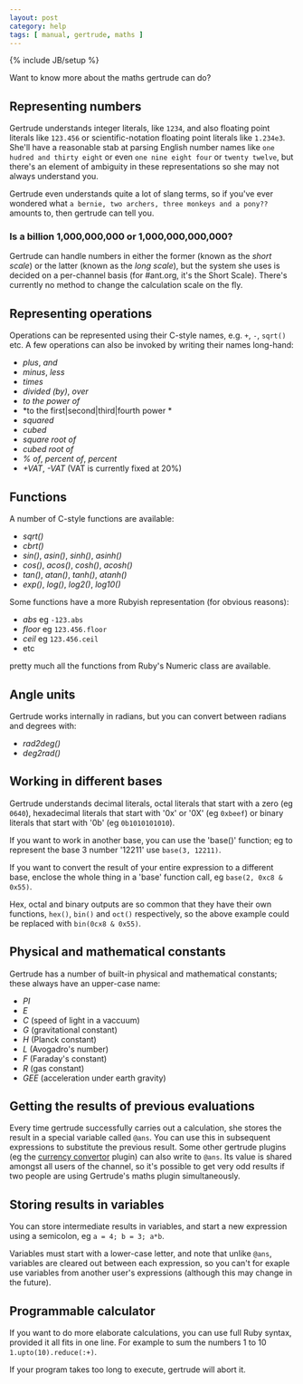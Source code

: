 ```yaml
---
layout: post
category: help
tags: [ manual, gertrude, maths ]
---
```

{% include JB/setup %}

Want to know more about the maths gertrude can do?

## Representing numbers

Gertrude understands integer literals, like `1234`, and also floating point literals like `123.456` or scientific-notation floating point literals like `1.234e3`. 
She'll have a reasonable stab at parsing English number names like `one hudred and thirty eight` or even `one nine eight four` or `twenty twelve`, but there's an element of 
ambiguity in these representations so she may not always understand you.

Gertrude even understands quite a lot of slang terms, so if you've ever wondered what `a bernie, two archers, three monkeys and a pony??` amounts to, then gertrude can tell you.

### Is a billion 1,000,000,000 or 1,000,000,000,000?

Gertrude can handle numbers in either the former (known as the _short scale_) or the latter (known as the _long scale_), but the system she uses is decided on a per-channel basis (for #ant.org, it's the Short Scale). There's currently no method to change the calculation scale on the fly.

## Representing operations

Operations can be represented using their C-style names, e.g. `+`, `-`, `sqrt()` etc. A few operations can also
be invoked by writing their names long-hand:

*   *plus*, *and* 
*   *minus*, *less*
*   *times*
*   *divided (by)*, *over*
*   *to the power of*
*   *to the first|second|third|fourth power *
*   *squared*
*   *cubed*
*   *square root of*
*   *cubed root of*
*   *% of*, *percent of*, *percent*
*   *+VAT*, *-VAT* (VAT is currently fixed at 20%)

## Functions

A number of C-style functions are available:

*    *sqrt()*
*    *cbrt()*
*    *sin()*, *asin()*, *sinh()*, *asinh()*
*    *cos()*, *acos()*, *cosh()*, *acosh()*
*    *tan()*, *atan()*, *tanh()*, *atanh()*
*    *exp()*, *log()*, *log2()*, *log10()*

Some functions have a more Rubyish representation (for obvious reasons):

*   *abs* eg `-123.abs`
*   *floor* eg `123.456.floor`
*   *ceil* eg `123.456.ceil`
*   etc

pretty much all the functions from Ruby's Numeric class are available.

## Angle units

Gertrude works internally in radians, but you can convert between radians and degrees with:

*    *rad2deg()*
*    *deg2rad()*

## Working in different bases

Gertrude understands decimal literals, octal literals that start with a zero (eg `0640`), hexadecimal literals
that start with '0x' or '0X' (eg `0xbeef`) or binary literals that start with '0b' (eg `0b1010101010`). 

If you want to work in another base, you can use the 'base()' function; eg to represent the base 3 number '12211' use `base(3, 12211)`.

If you want to convert the result of your entire expression to a different base, enclose the whole thing in a 
'base' function call, eg `base(2, 0xc8 & 0x55)`.

Hex, octal and binary outputs are so common that they have their own functions, `hex()`, `bin()` and `oct()` respectively, so the above example could be replaced with `bin(0cx8 & 0x55)`.

## Physical and mathematical constants

Gertrude has a number of built-in physical and mathematical constants; these always have an upper-case name:

*   *PI*
*   *E*
*   *C* (speed of light in a vaccuum)
*   *G* (gravitational constant)
*   *H* (Planck constant)
*   *L* (Avogadro's number)
*   *F* (Faraday's constant)
*   *R* (gas constant)
*   *GEE* (acceleration under earth gravity)

## Getting the results of previous evaluations

Every time gertrude successfully carries out a calculation, she stores the result in a special variable called
`@ans`. You can use this in subsequent expressions to substitute the previous result. Some other gertrude
plugins (eg the [currency convertor](/currency_convertor) plugin) can also write to `@ans`. Its value is shared
amongst all users of the channel, so it's possible to get very odd results if two people are using Gertrude's
maths plugin simultaneously.

## Storing results in variables

You can store intermediate results in variables, and start a new expression using a semicolon, 
eg `a = 4; b = 3; a*b`. 

Variables must start with a lower-case letter, and note that unlike `@ans`, variables are cleared out
between each expression, so you can't for exaple use variables from another user's expressions (although
this may change in the future).

## Programmable calculator

If you want to do more elaborate calculations, you can use full Ruby syntax, provided it all fits in one
line. For example to sum the numbers 1 to 10 `1.upto(10).reduce(:+)`.

If your program takes too long to execute, gertrude will abort it.


